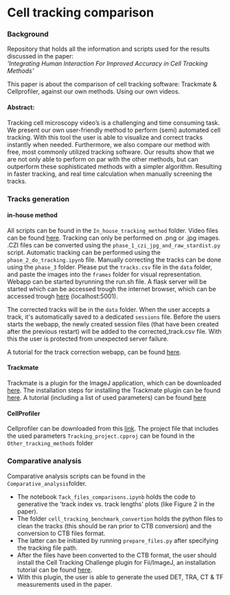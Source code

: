# Cell tracking comparison

### Background
Repository that holds all the information and scripts used for the results discussed in the paper: <br>*'Integrating Human Interaction For Improved Accuracy in Cell Tracking Methods'*

This paper is about the comparison of cell tracking software: Trackmate & Cellprofiler, against our own methods. Using our own videos.

#### Abstract:
Tracking cell microscopy video’s is a challenging and time consuming task. We present our own user-friendly method to perform (semi) automated cell tracking. With this tool the user is able to visualize and correct tracks instantly when needed. Furthermore, we also compare our method with free, most commonly utilized tracking software. Our results show that we are not only able to perform on par with the other methods, but can outperform these sophisticated methods with a simpler algorithm. Resulting in faster tracking, and real time calculation when manually screening the tracks.

### Tracks generation

#### in-house method
All scripts can be found in the `In_house_tracking_method` folder. Video files can be found [here](https://computational-immunology.org/hfsp/).
Tracking can only be performed on .png or .jpg images. .CZI files can be converted using the `phase_1_czi_jpg_and_raw_stardist.py` script. Automatic tracking can be performed using the `phase_2_do_tracking.ipynb` file.
Manually correcting the tracks can be done using the `phase_3` folder. Please put the `tracks.csv` file in the `data` folder, and paste the images into the `frames` folder for visual representation. Webapp can be started byrunning the run.sh file. A flask server will be started which can be accessed trough the internet browser, which can be accessed trough [here](http://127.0.0.1:5001) (localhost:5001).

The corrected tracks will be in the `data` folder. When the user accepts a track, it's automatically saved to a dedicated `sessions` file. Before the users starts the webapp, the newly created session files (that have been created after the previous restart) will be added to the corrected_track.csv file. With this the user is protected from unexpected server failure.

A tutorial for the track correction webapp, can be found [here](https://github.com/Sjonnie404/Cell-tracking-comparison/blob/main/In_house_tracking_method/correction_tutorial.md).

#### Trackmate
Trackmate is a plugin for the ImageJ application, which can be downloaded [here](https://imagej.net/software/fiji/downloads).
The installation steps for installing the Trackmate plugin can be found [here](https://imagej.net/plugins/trackmate/). 
A tutorial (including a list of used parameters) can  be found [here](https://github.com/Sjonnie404/Cell-tracking-comparison/blob/main/Other_tracking_methods/usage-tutorial.md)

#### CellProfiler
Cellprofiler can be downloaded from this [link](https://cellprofiler.org/releases).
The project file that includes the used parameters `Tracking_project.cpproj` can be found in the `Other_tracking_methods` folder

### Comparative analysis
Comparative analysis scripts can be found in the `Comparative_analysis`folder.

- The notebook `Tack_files_comparisons.ipynb` holds the code to generative the 'track index vs. track lengths' plots (like Figure 2 in the paper).
- The folder `cell_tracking_benchmark_convertion` holds the python files to clean the tracks (this should be ran prior to CTB conversion) and the conversion to CTB files format.
- The latter can be initiated by running `prepare_files.py` after specifying the tracking file path.
- After the files have been converted to the CTB format, the user should install the Cell Tracking Challenge plugin for Fii/ImageJ, an installation tutorial can be found [here](https://github.com/CellTrackingChallenge/fiji-plugins).
- With this plugin, the user is able to generate the used DET, TRA, CT & TF measurements used in the paper.

